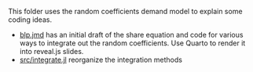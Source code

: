 This folder uses the random coefficients demand model to explain some coding ideas.

- [blp.jmd](blp.jmd) has an initial draft of the share equation and code for various ways to integrate out the random coefficients. Use Quarto to render it into reveal.js slides.
- [src/integrate.jl](src/integrate.jl) reorganize the integration methods